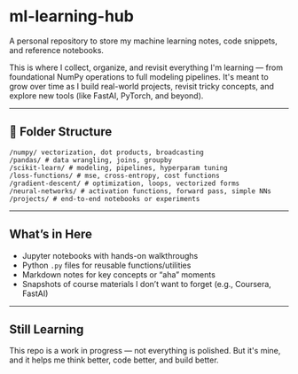 # ml-learning-hub

A personal repository to store my machine learning notes, code snippets, and reference notebooks.

This is where I collect, organize, and revisit everything I'm learning — from foundational NumPy operations to full modeling pipelines. It's meant to grow over time as I build real-world projects, revisit tricky concepts, and explore new tools (like FastAI, PyTorch, and beyond).

---

## 📁 Folder Structure

```
/numpy/ vectorization, dot products, broadcasting
/pandas/ # data wrangling, joins, groupby
/scikit-learn/ # modeling, pipelines, hyperparam tuning
/loss-functions/ # mse, cross-entropy, cost functions
/gradient-descent/ # optimization, loops, vectorized forms
/neural-networks/ # activation functions, forward pass, simple NNs
/projects/ # end-to-end notebooks or experiments
```

---

## What’s in Here

- Jupyter notebooks with hands-on walkthroughs
- Python `.py` files for reusable functions/utilities
- Markdown notes for key concepts or “aha” moments
- Snapshots of course materials I don’t want to forget (e.g., Coursera, FastAI)

---

## Still Learning

This repo is a work in progress — not everything is polished. But it's mine, and it helps me think better, code better, and build better.
